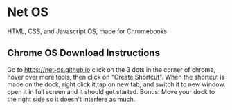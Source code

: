 # Net OS
HTML, CSS, and Javascript OS, made for Chromebooks
## Chrome OS Download Instructions
Go to https://net-os.github.io click on the 3 dots in the corner of chrome, hover over more tools, then click on "Create Shortcut". When the shortcut is made on the dock, right click it,tap on new tab, and switch it to new window. open it in full screen and it should get started. Bonus: Move your dock to the right side so it doesn't interfere as much.
